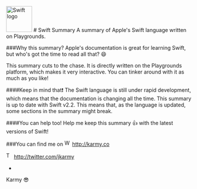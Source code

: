 <img src="https://swift.org/assets/images/swift.svg" alt="Swift logo" height="70" >
# Swift Summary
A summary of Apple's Swift language written on Playgrounds.


###Why this summary?
Apple's documentation is great for learning Swift, but who's got the time to read all that? :smile:

This summary cuts to the chase. It is directly written on the Playgrounds platform, which makes it very interactive.
You can tinker around with it as much as you like!


####Keep in mind that:exclamation:
The Swift language is still under rapid development, which means that the documentation is changing all the time.
This summary is up to date with Swift v2.2. This means that, as the language is updated, some sections in the summary might break.


####You can help too!
Help me keep this summary :+1: with the latest versions of Swift!


###You can find me on
<img src="http://25.media.tumblr.com/tumblr_m5xo9frXtv1rysqvgo1_1280.png" alt="Web logo" height="17" > http://karmy.co

<img src="https://cdn3.iconfinder.com/data/icons/free-social-icons/67/twitter_circle_black-512.png" alt="Twitter logo" height="17" > http://twitter.com/jkarmy

-
Karmy :sunglasses:
